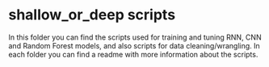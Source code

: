 # shallow_or_deep scripts

In this folder you can find the scripts used for training and tuning RNN, CNN and Random Forest models, and also scripts for data cleaning/wrangling. In each folder you can find a readme with more information about the scripts.
